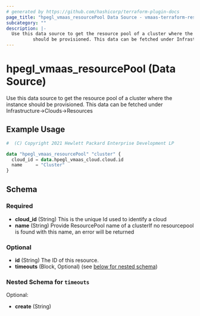 ```yaml
---
# generated by https://github.com/hashicorp/terraform-plugin-docs
page_title: "hpegl_vmaas_resourcePool Data Source - vmaas-terraform-resources"
subcategory: ""
description: |-
  Use this data source to get the resource pool of a cluster where the instance
          should be provisioned. This data can be fetched under Infrastructure->Clouds->Resources
---
```


# hpegl_vmaas_resourcePool (Data Source)

Use this data source to get the resource pool of a cluster where the instance 
		should be provisioned. This data can be fetched under Infrastructure->Clouds->Resources

## Example Usage

```terraform
#  (C) Copyright 2021 Hewlett Packard Enterprise Development LP

data "hpegl_vmaas_resourcePool" "cluster" {
  cloud_id = data.hpegl_vmaas_cloud.cloud.id
  name     = "Cluster"
}
```

<!-- schema generated by tfplugindocs -->
## Schema

### Required

- **cloud_id** (String) This is the unique Id used to identify a cloud
- **name** (String) Provide ResourcePool name of a clusterIf no resourcepool is found with this name, an error will be returned

### Optional

- **id** (String) The ID of this resource.
- **timeouts** (Block, Optional) (see [below for nested schema](#nestedblock--timeouts))

<a id="nestedblock--timeouts"></a>
### Nested Schema for `timeouts`

Optional:

- **create** (String)



